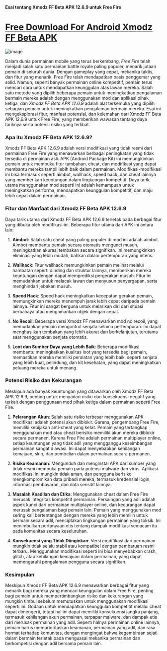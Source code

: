 **Esai tentang Xmodz FF Beta APK 12.6.9 untuk Free Fire**

# [Free Download For Android Xmodz FF Beta APK](https://xmodz-ff-beta.id.modfyp.com/)

![image](https://github.com/user-attachments/assets/809938c5-c6f3-436d-a42b-76bc4e7c70be)

Dalam dunia permainan mobile yang terus berkembang, *Free Fire* telah menjadi salah satu permainan battle royale paling populer, menarik jutaan pemain di seluruh dunia. Dengan gameplay yang cepat, mekanika taktis, dan fitur yang menarik, Free Fire telah mendapatkan basis penggemar yang solid. Namun, seperti banyak permainan online kompetitif, pemain terus mencari cara untuk mendapatkan keunggulan atas lawan mereka. Salah satu metode yang dipilih beberapa pemain untuk meningkatkan pengalaman bermain mereka adalah dengan menggunakan mod dan aplikasi pihak ketiga, dan *Xmodz FF Beta APK 12.6.9* adalah alat terkemuka yang dipilih sebagian pemain untuk meningkatkan pengalaman bermain mereka. Esai ini mengeksplorasi fitur, manfaat potensial, dan kelemahan dari Xmodz FF Beta APK 12.6.9 untuk Free Fire, yang memberikan wawasan tentang daya tariknya serta potensi risiko yang terlibat.

### Apa itu Xmodz FF Beta APK 12.6.9?

Xmodz FF Beta APK 12.6.9 adalah versi modifikasi yang tidak resmi dari permainan Free Fire yang menawarkan berbagai peningkatan yang tidak tersedia di permainan asli. APK (Android Package Kit) ini memungkinkan pemain untuk membuka fitur tambahan, cheat, dan modifikasi yang dapat membantu mereka tampil lebih baik dalam permainan. Modifikasi-modifikasi ini bisa termasuk seperti aimbot, wallhack, speed hack, dan cheat lainnya yang memberikan keuntungan dalam lingkungan kompetitif. Daya tarik utama menggunakan mod seperti ini adalah kemampuan untuk meningkatkan performa, mendapatkan keunggulan kompetitif, dan maju lebih cepat dalam permainan.

### Fitur dan Manfaat dari Xmodz FF Beta APK 12.6.9

Daya tarik utama dari Xmodz FF Beta APK 12.6.9 terletak pada berbagai fitur yang dibuka oleh modifikasi ini. Beberapa fitur utama dari APK ini antara lain:

1. **Aimbot**: Salah satu cheat yang paling populer di mod ini adalah aimbot. Aimbot membantu pemain secara otomatis mengunci musuh, meningkatkan akurasi tembakan secara signifikan. Ini memungkinkan eliminasi yang lebih mudah, bahkan dalam pertempuran yang intens.

2. **Wallhack**: Fitur wallhack memungkinkan pemain melihat melalui hambatan seperti dinding dan struktur lainnya, memberikan mereka keuntungan dengan dapat memprediksi pergerakan musuh. Fitur ini memudahkan untuk melacak lawan dan menyusun penyergapan, serta menghindari jebakan musuh.

3. **Speed Hack**: Speed hack meningkatkan kecepatan gerakan pemain, memungkinkan mereka menempuh jarak lebih cepat daripada pemain lainnya. Fitur ini sangat berguna untuk melarikan diri dari situasi berbahaya atau mengamankan objek dengan cepat.

4. **No Recoil**: Beberapa versi Xmodz FF menawarkan mod no recoil, yang memudahkan pemain mengontrol senjata selama pertempuran. Ini dapat menghasilkan tembakan yang lebih akurat dan berkelanjutan, terutama saat menggunakan senjata otomatis.

5. **Loot dan Sumber Daya yang Lebih Baik**: Beberapa modifikasi membantu meningkatkan kualitas loot yang tersedia bagi pemain, memastikan mereka memiliki peralatan yang lebih baik, seperti senjata yang lebih kuat, pelindung, dan kit kesehatan, yang dapat meningkatkan peluang mereka untuk menang.

### Potensi Risiko dan Kekurangan

Meskipun ada banyak keuntungan yang ditawarkan oleh Xmodz FF Beta APK 12.6.9, penting untuk menyadari risiko dan konsekuensi negatif yang terkait dengan penggunaan mod pihak ketiga dalam permainan seperti Free Fire.

1. **Pelarangan Akun**: Salah satu risiko terbesar menggunakan APK modifikasi adalah potensi akun diblokir. Garena, pengembang Free Fire, memiliki kebijakan anti-cheat yang ketat. Pemain yang tertangkap menggunakan mod atau cheat berisiko memiliki akun mereka diblokir secara permanen. Karena Free Fire adalah permainan multiplayer online, setiap keuntungan yang tidak adil yang mengganggu keseimbangan permainan sangat diawasi. Ini dapat menyebabkan kehilangan kemajuan, skin, dan pembelian dalam permainan secara permanen.

2. **Risiko Keamanan**: Mengunduh dan menginstal APK dari sumber yang tidak resmi membuka pemain pada potensi malware dan virus. Aplikasi modifikasi ini mungkin tidak aman, dan pengguna berisiko mengkompromikan data pribadi mereka, termasuk kredensial login, informasi pembayaran, dan data sensitif lainnya.

3. **Masalah Keadilan dan Etika**: Menggunakan cheat dalam Free Fire merusak integritas kompetitif permainan. Persaingan yang adil adalah aspek kunci dari permainan multiplayer online, dan kecurangan dapat merusak pengalaman bagi pemain lain. Pemain yang menggunakan mod sering kali bertentangan dengan mereka yang lebih memilih untuk bermain secara adil, menciptakan lingkungan permainan yang toksik. Ini menimbulkan pertanyaan etis tentang dampak modifikasi semacam itu pada komunitas secara keseluruhan.

4. **Konsekuensi yang Tidak Diinginkan**: Versi modifikasi dari permainan mungkin tidak selalu stabil atau kompatibel dengan pembaruan resmi terbaru. Menggunakan modifikasi seperti ini bisa menyebabkan crash, glitch, atau kehilangan kemajuan dalam permainan, yang dapat memengaruhi pengalaman pengguna secara signifikan.

### Kesimpulan

Meskipun Xmodz FF Beta APK 12.6.9 menawarkan berbagai fitur yang menarik bagi mereka yang mencari keunggulan dalam Free Fire, penting bagi pemain untuk mempertimbangkan risiko dan kekurangan yang mungkin timbul sebelum memutuskan untuk menggunakan modifikasi seperti ini. Godaan untuk mendapatkan keunggulan kompetitif melalui cheat dapat dimengerti, tetapi hal ini dapat memiliki konsekuensi jangka panjang, termasuk kehilangan akun permainan, terpapar malware, dan dampak etis dari merusak permainan yang adil. Seperti halnya permainan online lainnya, pemain harus memprioritaskan keamanan, permainan yang adil, dan rasa hormat terhadap komunitas, dengan mengingat bahwa kegembiraan sejati dalam bermain terletak pada menguasai mekanika permainan dan berkompetisi dengan adil bersama pemain lain.
